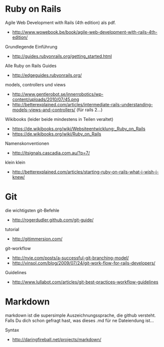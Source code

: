 Ruby on Rails
=============

Agile Web Development with Rails (4th edition) als pdf. 
- http://www.wowebook.be/book/agile-web-development-with-rails-4th-edition/

Grundlegende Einführung
- http://guides.rubyonrails.org/getting_started.html

Alle Ruby on Rails Guides
- http://edgeguides.rubyonrails.org/

models, controllers und views
- http://www.gentlerobot.se/innerrobotics/wp-content/uploads/2010/07/45.png
- http://betterexplained.com/articles/intermediate-rails-understanding-models-views-and-controllers/
  (für rails 2…)

Wikibooks (leider beide mindestens in Teilen veraltet)
- https://de.wikibooks.org/wiki/Websiteentwicklung:_Ruby_on_Rails
- https://de.wikibooks.org/wiki/Ruby_on_Rails

Namenskonventionen
- http://itsignals.cascadia.com.au/?p=7/

klein klein
- http://betterexplained.com/articles/starting-ruby-on-rails-what-i-wish-i-knew/

Git
===

die wichtigsten git-Befehle
- http://rogerdudler.github.com/git-guide/

tutorial
- http://gitimmersion.com/

git-workflow
- http://nvie.com/posts/a-successful-git-branching-model/
- http://vinsol.com/blog/2009/07/24/git-work-flow-for-rails-developers/

Guidelines
- http://www.lullabot.com/articles/git-best-practices-workflow-guidelines

Markdown
========

markdown ist die supersimple Auszeichnungssprache, die github versteht. Falls
Du dich schon gefragt hast, was dieses .md für ne Dateiendung ist…

Syntax
- http://daringfireball.net/projects/markdown/
